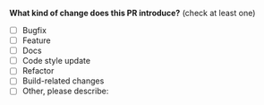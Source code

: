<!--
Please make sure to read the Pull Request Guidelines:
https://github.com/ustaxes/ustaxes/blob/master/.github/CONTRIBUTING.md#pull-request-guidelines

(Update "[ ]" to "[x]" to check a box) 
-->

**What kind of change does this PR introduce?** (check at least one)

- [ ] Bugfix
- [ ] Feature
- [ ] Docs
- [ ] Code style update
- [ ] Refactor
- [ ] Build-related changes
- [ ] Other, please describe:

<!-- 
If this PR resolves a specific issue
 
	* include "Fixes #xxx" in the PR description so the issue is linked and automatically closed on merge.

Please sign all your commits. See https://github.com/ustaxes/UsTaxes/blob/master/docs/CONTRIBUTING.md#pull-request-guidelines for information on setting this up.

-->
